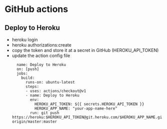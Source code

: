 # GitHub actions

## Deploy to Heroku
  - heroku login
  - heroku authorizations:create
  - copy the token and store it at a secret in GitHub (HEROKU_API_TOKEN)
  - update the action config file
    ```
      name: Deploy to Heroku
      on: [push]
      jobs:
        build:
          runs-on: ubuntu-latest
          steps:
          - uses: actions/checkout@v1
          - name: Deploy to Heroku
            env:
              HEROKU_API_TOKEN: ${{ secrets.HEROKU_API_TOKEN }}
              HEROKU_APP_NAME: "your-app-name-here"
            run: git push https://heroku:$HEROKU_API_TOKEN@git.heroku.com/$HEROKU_APP_NAME.git origin/master:master
    ```

